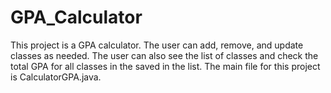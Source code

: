 # GPA_Calculator

This project is a GPA calculator. The user can add, remove, and update classes as needed. The user can also see the list of classes and check the total GPA for all classes in the saved in the list. The main file for this project is CalculatorGPA.java.
